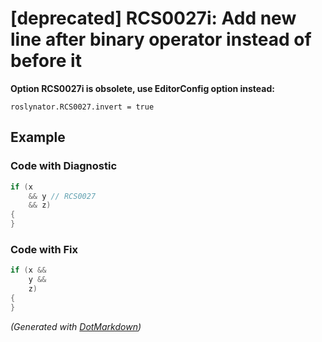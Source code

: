 # \[deprecated\] RCS0027i: Add new line after binary operator instead of before it

**Option RCS0027i is obsolete, use EditorConfig option instead:**

```
roslynator.RCS0027.invert = true
```

## Example

### Code with Diagnostic

```csharp
if (x
    && y // RCS0027
    && z)
{
}
```

### Code with Fix

```csharp
if (x &&
    y &&
    z)
{
}
```


*\(Generated with [DotMarkdown](http://github.com/JosefPihrt/DotMarkdown)\)*